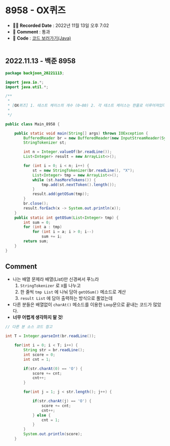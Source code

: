 # 8958 - OX퀴즈

- ✍🏻 **Recorded Date** : 2022년 11월 13일 오후 7:02
- 💬 **Comment** : 통과
- 📌 **Code** : [코드 보러가기(Java)](https://github.com/6suk/TIL/tree/master/Baekjoon/src/backjoon_202211)
  <br>
  <br>

## 2022.11.13 - 백준 8958

```java
package backjoon_20221113;

import java.io.*;
import java.util.*;

/**
 *
 * [OX퀴즈] 1. 테스트 케이스의 개수 (0~80) 2. 각 테스트 케이스는 한줄로 이루어져있다. (OOXXOXXOOO)
 *
 */

public class Main_8958 {

	public static void main(String[] args) throws IOException {
		BufferedReader br = new BufferedReader(new InputStreamReader(System.in));
		StringTokenizer st;

		int n = Integer.valueOf(br.readLine());
		List<Integer> result = new ArrayList<>();

		for (int i = 0; i < n; i++) {
			st = new StringTokenizer(br.readLine(), "X");
			List<Integer> tmp = new ArrayList<>();
			while (st.hasMoreTokens()) {
				tmp.add(st.nextToken().length());
			}
			result.add(getOSum(tmp));
		}
		br.close();
		result.forEach(x -> System.out.println(x));
	}
	public static int getOSum(List<Integer> tmp) {
		int sum = 0;
		for (int a : tmp)
			for (int i = a; i > 0; i--)
				sum += i;
		return sum;
	}
}
```

## Comment

- 나는 배열 문제라 배열(List)만 신경써서 푸느라
  1.  `StringTokenizer` 로 `X`를 나누고
  2.  한 줄씩 `tmp List` 에 나눠 담아 `getOSum()` 메소드로 계산
  3.  `result List` 에 담아 출력하는 방식으로 풀었는데
- 다른 분들은 배열없이 `charAt()` 메소드를 이용한 `Loop`문으로 끝내는 코드가 많았다.
- **너무 어렵게 생각하지 말 것**!

```java
// 다른 분 소스 코드 참고

int T = Integer.parseInt(br.readLine());

    for(int i = 0; i < T; i++) {
    	String str = br.readLine();
    	int score = 0;
    	int cnt = 1;

    	if(str.charAt(0) == 'O') {
    		score += cnt;
    		cnt++;
    	}

    	for(int j = 1; j < str.length(); j++) {

    		if(str.charAt(j) == 'O') {
    			score += cnt;
    			cnt++;
    		} else {
    			cnt = 1;
    		}
    	}
    	System.out.println(score);
    }
```
